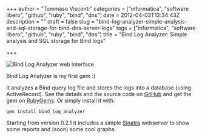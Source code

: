 +++
author = "Tommaso Visconti"
categories = ["informatica", "software libero", "github", "ruby", "bind", "dns"]
date = 2012-04-03T13:34:43Z
description = ""
draft = false
slug = "bind-log-analyzer-simple-analysis-and-sql-storage-for-bind-dns-server-logs"
tags = ["informatica", "software libero", "github", "ruby", "bind", "dns"]
title = "Bind Log Analyzer: Simple analysis and SQL storage for Bind logs"

+++



![Bind Log Analyzer web interface](http://f.cl.ly/items/0A1A173R3b012R1V2x2b/bind_log_analyzer_screenshot_1.jpg)

Bind Log Analyzer is my first gem :)

It analyzes a Bind query log file and stores the logs into a database (using ActiveRecord). See the details and the source code on [GitHub](https://github.com/tommyblue/Bind-Log-Analyzer) and get the gem on [RubyGems](https://rubygems.org/gems/bind_log_analyzer). Or simply install it with:

    gem install bind_log_analyzer
    
Starting from version 0.2.1 it includes a simple [Sinatra](http://www.sinatrarb.com/) webserver to show some reports and (soon) some cool graphs.
